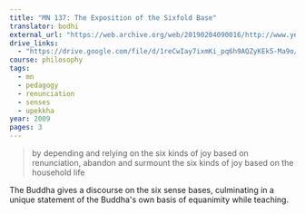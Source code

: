 ```yaml
---
title: "MN 137: The Exposition of the Sixfold Base"
translator: bodhi
external_url: "https://web.archive.org/web/20190204090016/http://www.yellowrobe.com/component/content/article/120-majjhima-nikaya/279-salyatanavibhanga-sutta-the-exposition-of-the-sixfold-base.html"
drive_links:
  - "https://drive.google.com/file/d/1reCwIay7ixmKi_pq6h9AQZyKEk5-Ma9o/view?usp=drivesdk"
course: philosophy
tags:
  - mn
  - pedagogy
  - renunciation
  - senses
  - upekkha
year: 2009
pages: 3
---
```


> by depending and relying on the six kinds of joy based on renunciation, abandon and surmount the six kinds of joy based on the household life

The Buddha gives a discourse on the six sense bases, culminating in a unique statement of the Buddha's own basis of equanimity while teaching.

